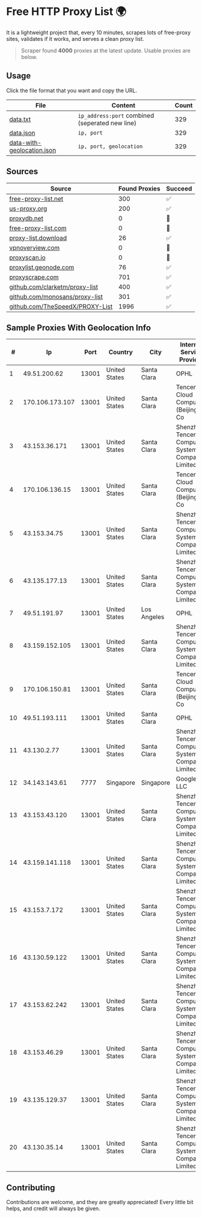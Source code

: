 
# Free HTTP Proxy List 🌍

It is a lightweight project that, every 10 minutes, scrapes lots of free-proxy sites, validates if it works, and serves a clean proxy list.


> Scraper found **4000** proxies at the latest update. Usable proxies are below.

## Usage

Click the file format that you want and copy the URL.


|File|Content|Count|
|----|-------|-----|
|[data.txt](https://raw.githubusercontent.com/themiralay/Proxy-List-World/master/data.txt)|`ip_address:port` combined (seperated new line)|329|
|[data.json](https://raw.githubusercontent.com/themiralay/Proxy-List-World/master/data.json)|`ip, port`|329|
|[data-with-geolocation.json](https://raw.githubusercontent.com/themiralay/Proxy-List-World/master/data-with-geolocation.json)|`ip, port, geolocation`|329|

## Sources

|Source|Found Proxies|Succeed|
|------|-------------|-------|
|[free-proxy-list.net](https://free-proxy-list.net)|300|✅|
|[us-proxy.org](https://www.us-proxy.org)|200|✅|
|[proxydb.net](http://proxydb.net)|0|🚫|
|[free-proxy-list.com](https://free-proxy-list.com/?page=&port=&type%5B%5D=http&type%5B%5D=https&up_time=0&search=Search)|0|🚫|
|[proxy-list.download](https://www.proxy-list.download/HTTP)|26|✅|
|[vpnoverview.com](https://vpnoverview.com/privacy/anonymous-browsing/free-proxy-servers)|0|🚫|
|[proxyscan.io](https://www.proxyscan.io)|0|🚫|
|[proxylist.geonode.com](https://proxylist.geonode.com/api/proxy-list?limit=300&page=1&sort_by=lastChecked&sort_type=desc&protocols=http,https)|76|✅|
|[proxyscrape.com](https://api.proxyscrape.com/v2/?request=displayproxies&protocol=http&timeout=10000&country=all&ssl=all&anonymity=all)|701|✅|
|[github.com/clarketm/proxy-list](https://raw.githubusercontent.com/clarketm/proxy-list/master/proxy-list-raw.txt)|400|✅|
|[github.com/monosans/proxy-list](https://raw.githubusercontent.com/monosans/proxy-list/main/proxies/http.txt)|301|✅|
|[github.com/TheSpeedX/PROXY-List](https://raw.githubusercontent.com/TheSpeedX/PROXY-List/master/http.txt)|1996|✅|


## Sample Proxies With Geolocation Info

|#|Ip|Port|Country|City|Internet Service Provider|
|-|--|----|-------|----|-------------------------|
|1|49.51.200.62|13001|United States|Santa Clara|OPHL|
|2|170.106.173.107|13001|United States|Santa Clara|Tencent Cloud Computing (Beijing) Co|
|3|43.153.36.171|13001|United States|Santa Clara|Shenzhen Tencent Computer Systems Company Limited|
|4|170.106.136.15|13001|United States|Santa Clara|Tencent Cloud Computing (Beijing) Co|
|5|43.153.34.75|13001|United States|Santa Clara|Shenzhen Tencent Computer Systems Company Limited|
|6|43.135.177.13|13001|United States|Santa Clara|Shenzhen Tencent Computer Systems Company Limited|
|7|49.51.191.97|13001|United States|Los Angeles|OPHL|
|8|43.159.152.105|13001|United States|Santa Clara|Shenzhen Tencent Computer Systems Company Limited|
|9|170.106.150.81|13001|United States|Santa Clara|Tencent Cloud Computing (Beijing) Co|
|10|49.51.193.111|13001|United States|Santa Clara|OPHL|
|11|43.130.2.77|13001|United States|Santa Clara|Shenzhen Tencent Computer Systems Company Limited|
|12|34.143.143.61|7777|Singapore|Singapore|Google LLC|
|13|43.153.43.120|13001|United States|Santa Clara|Shenzhen Tencent Computer Systems Company Limited|
|14|43.159.141.118|13001|United States|Santa Clara|Shenzhen Tencent Computer Systems Company Limited|
|15|43.153.7.172|13001|United States|Santa Clara|Shenzhen Tencent Computer Systems Company Limited|
|16|43.130.59.122|13001|United States|Santa Clara|Shenzhen Tencent Computer Systems Company Limited|
|17|43.153.62.242|13001|United States|Santa Clara|Shenzhen Tencent Computer Systems Company Limited|
|18|43.153.46.29|13001|United States|Santa Clara|Shenzhen Tencent Computer Systems Company Limited|
|19|43.135.129.37|13001|United States|Santa Clara|Shenzhen Tencent Computer Systems Company Limited|
|20|43.130.35.14|13001|United States|Santa Clara|Shenzhen Tencent Computer Systems Company Limited|



## Contributing

Contributions are welcome, and they are greatly appreciated! Every
little bit helps, and credit will always be given.

